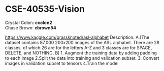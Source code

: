 # CSE-40535-Vision

Crystal Colon: **ccolon2**  
Chase Brown: **cbrown54**

https://www.kaggle.com/grassknoted/asl-alphabet
Description:
A.)The dataset contains 87,000 200x200 images of the ASL alphabet. There are 29 classes, of which 26 are for the letters A-Z and 3 classes are for SPACE, DELETE, and NOTHING.
B) 1. Augment the training data by adding padding to each image
   2.Split the data into training and validation subset.
   3. Convert images in validation subset to tensors
   4.Train the model
